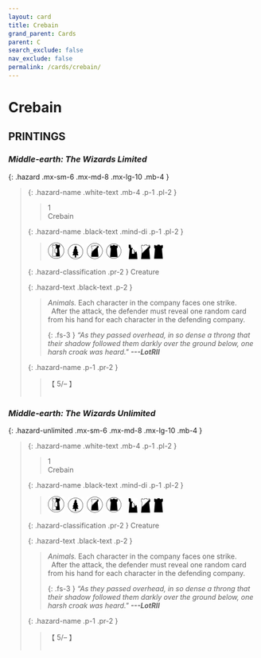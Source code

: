 ```yaml
---
layout: card
title: Crebain
grand_parent: Cards
parent: C
search_exclude: false
nav_exclude: false
permalink: /cards/crebain/
---
```


# Crebain


## PRINTINGS


### _Middle-earth: The Wizards Limited_

{: .hazard .mx-sm-6 .mx-md-8 .mx-lg-10 .mb-4 }
> {: .hazard-name .white-text .mb-4 .p-1 .pl-2 }
> > <div class="hazard-mp">1</div>
> > <div class="card-name">Crebain</div>
>
> {: .hazard-name .black-text .mind-di .p-1 .pl-2 }
> > ![](/assets/images/border-land.svg)&ensp;![](/assets/images/wilderness.svg)&ensp;![](/assets/images/shadow-land.svg)&ensp;![](/assets/images/dark-domain.svg)&emsp;![](/assets/images/ruinlair.svg)&ensp;![](/assets/images/shadow-hold.svg)&ensp;![](/assets/images/dark-hold.svg)
>
> {: .hazard-classification .pr-2 }
> Creature
>
> {: .hazard-text .black-text .p-2 }
> > _Animals._ Each character in the company faces one strike. <br>&ensp;After the attack, the defender must reveal one random card from his hand for each character in the defending company. 
> > 
> > {: .fs-3 } 
> > _“As they passed overhead, in so dense a throng that their shadow followed them darkly over the ground below, one harsh croak was heard."_ ***---&#65279;LotRII*** 
>
> {: .hazard-name .p-1 .pr-2 }
> > <div class="card-shield">【 5/&ndash; 】</div>
> > <div class="card-corruption">&nbsp;</div>



### _Middle-earth: The Wizards Unlimited_

{: .hazard-unlimited .mx-sm-6 .mx-md-8 .mx-lg-10 .mb-4 }
> {: .hazard-name .white-text .mb-4 .p-1 .pl-2 }
> > <div class="hazard-mp">1</div>
> > <div class="card-name">Crebain</div>
>
> {: .hazard-name .black-text .mind-di .p-1 .pl-2 }
> > ![](/assets/images/border-land.svg)&ensp;![](/assets/images/wilderness.svg)&ensp;![](/assets/images/shadow-land.svg)&ensp;![](/assets/images/dark-domain.svg)&emsp;![](/assets/images/ruinlair.svg)&ensp;![](/assets/images/shadow-hold.svg)&ensp;![](/assets/images/dark-hold.svg)
>
> {: .hazard-classification .pr-2 }
> Creature
>
> {: .hazard-text .black-text .p-2 }
> > _Animals._ Each character in the company faces one strike. <br>&ensp;After the attack, the defender must reveal one random card from his hand for each character in the defending company. 
> > 
> > {: .fs-3 } 
> > _“As they passed overhead, in so dense a throng that their shadow followed them darkly over the ground below, one harsh croak was heard."_ ***---&#65279;LotRII*** 
>
> {: .hazard-name .p-1 .pr-2 }
> > <div class="card-shield">【 5/&ndash; 】</div>
> > <div class="card-corruption-white">&nbsp;</div>
